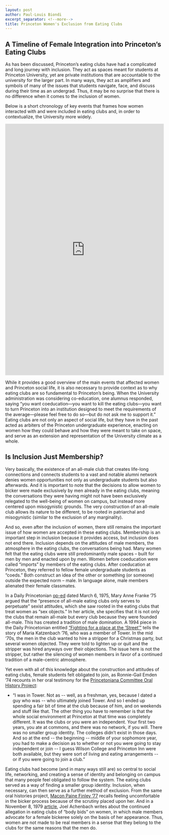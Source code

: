 ```yaml
---
layout: post
author: Paul-Louis Biondi
excerpt_separator: <!--more-->
title: Princeton Women's Exclusion from Eating Clubs
---
```


## A Timeline of Female Integration into Princeton’s Eating Clubs

As has been discussed, Princeton’s eating clubs have had a complicated and long journey with inclusion. They act as spaces meant for students at Princeton University, yet are private institutions that are accountable to the university for the larger part. In many ways, they act as amplifiers and symbols of many of the issues that students navigate, face, and discuss during their time as an undergrad. Thus, it may be no surprise that there is no difference when it comes to the inclusion of women.

Below is a short chronology of key events that frames how women interacted with and were included in eating clubs and, in order to contextualize, the University more widely.


<iframe src="http://timemapper.okfnlabs.org/louisbiondi/coeds-in-the-eating-clubs?embed=1" frameborder="0" style="border: none;" width="100%" height="800;">&nbsp;</iframe>

<!--more-->

While it provides a good overview of the main events that affected women and Princeton social life, it is also necessary to provide context as to why eating clubs are so fundamental to Princeton’s being. When the University administration was considering co-education, one alumnus responded, saying “you want coeducation—you want to kill the eating clubs—you want to turn Princeton into an institution designed to meet the requirements of the average—please feel free to do so—but do not ask me to support it.” Eating clubs are not only an aspect of social life, but they have in the past acted as arbiters of the Princeton undergraduate experience, enacting on women how they could behave and how they were meant to take on space, and serve as an extension and representation of the University climate as a whole.

## Is Inclusion Just Membership?

Very basically, the existence of an all-male club that creates life-long connections and connects students to a vast and notable alumni network denies women opportunities not only as undergraduate students but also afterwards. And it is important to note that the decisions to allow women to bicker were made exclusively by men already in the eating clubs, meaning the conversations they were having might not have been exclusively relegated to the well-being of women on campus, but instead more centered upon misogynistic grounds. The very construction of an all-male club allows its nature to be different, to be rooted in patriarchal and misogynistic (similar to the exclusion of any marginality).

And so, even after the inclusion of women, there still remains the important issue of how women are accepted in these eating clubs. Membership is an important step in inclusion because it provides access, but inclusion does not end there. Inclusion depends on the attitudes of male members, the atmosphere in the eating clubs, the conversations being had. Many women felt that the eating clubs were still predominantly male spaces – built for men by men and enacted upon by men. Women before coeducation were called “imports” by members of the eating clubs. After coeducation at Princeton, they referred to fellow female undergraduate students as “coeds.” Both construct an idea of the other or something (or someone) outside the expected norm – male. In language alone, male members alienated their female classmates.

In a Daily Princetonian [op-ed](https://theprince.princeton.edu/princetonperiodicals/?a=d&d=Princetonian19750306-01.2.12&e=-------en-20--1--txt-txIN-------) dated March 6, 1975, Mary Anne Franke ’75 argued that the “presence of all-male eating clubs only serves to perpetuate” sexist attitudes, which she saw rooted in the eating clubs that treat women as “sex objects.” In her article, she specifies that it is not only the clubs that remain all-male but every club because they were founded all-male. This has created a tradition of male domination. A 1994 piece in the Daily Princetonian entitled [“Fighting for a place at the ‘Street’”](https://theprince.princeton.edu/princetonperiodicals/?a=d&d=Princetonian19941108-01.2.2&srpos=1&e=------199-en-20--1--txt-txIN-fighting+for+a+place+at+the+street----1994--) tells the story of Maria Katzenbach ’76, who was a member of Tower. In the mid ‘70s, the men in the club wanted to hire a stripper for a Christmas party, but several women objected. They were told to lighten up or quit and the stripper was hired anyways over their objections. The issue here is not the stripper, but rather the silencing of women members in favor of a continued tradition of a male-centric atmosphere.

Yet even with all of this knowledge about the construction and attitudes of eating clubs, female students felt obligated to join, as Ronnie-Gail Emden ’74 recounts in her oral testimony for the [Princetoniana Committee Oral History Project](https://findingaids.princeton.edu/catalog/AC259_c012):
* “I was in Tower. Not as -- well, as a freshman, yes, because I dated a guy who was -- who ultimately joined Tower. And so I ended up spending a fair bit of time at the club because of him, and on weekends and stuff like that. The other thing you have to remember is that the whole social environment at Princeton at that time was completely different. It was the clubs or you were an independent. Your first two years, you ate at commons, and there was no network, if you will. There was no smaller group identity. The colleges didn’t exist in those days. And so at the end -- the beginning -- middle of your sophomore year, you had to make a decision as to whether or not you were going to stay independent or join -- I guess Wilson College and Princeton Inn were both available, but they were sort of living and eating arrangements -- or if you were going to join a club.”

Eating clubs had become (and in many ways still are) so central to social life, networking, and creating a sense of identity and belonging on campus that many people feel obligated to follow the system. The eating clubs served as a way of finding a smaller group identity. Inclusion, when necessary, can then serve as a further method of exclusion. From the same oral histories project, [Macon Paine Finley ’77](https://findingaids.princeton.edu/catalog/AC259_c014) recalls feeling uncomfortable in the bicker process because of the scrutiny placed upon her. And in a November 8, 1979 [article](https://theprince.princeton.edu/princetonperiodicals/?a=d&d=Princetonian19791108-02.2.11&e=------199-en-20--1--txt-txIN-fighting+for+a+place+at+the+street----1994--), Joel Achenbach writes about the continued allegation in eating clubs of “body bids” on women, in which male members advocate for a female bickeree solely on the basis of her appearance. Thus, women are not made to be real members in a sense that they belong to the clubs for the same reasons that the men do.
